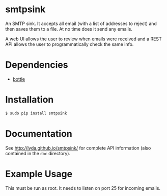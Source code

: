 # smtpsink

An SMTP sink.  It accepts all email (with a list of addresses to reject)
and then saves them to a file.  At no time does it send any emails.

A web UI allows the user to review when emails were received and a REST
API allows the user to programmatically check the same info.

# Dependencies
* [bottle](http://bottlepy.org/)

# Installation

```bash
$ sudo pip install smtpsink
```

# Documentation
See http://lyda.github.io/smtpsink/ for complete API information (also contained in the `doc` directory).

# Example Usage

This must be run as root. It needs to listen on port 25 for incoming emails.
